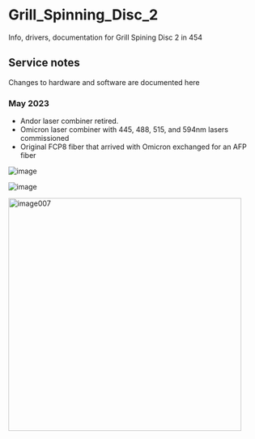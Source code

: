 # Grill_Spinning_Disc_2
 Info, drivers, documentation for Grill Spining Disc 2 in 454

## Service notes ##

Changes to hardware and software are documented here

### May 2023
- Andor laser combiner retired.
- Omicron laser combiner with 445, 488, 515, and 594nm lasers commissioned
- Original FCP8 fiber that arrived with Omicron exchanged for an AFP fiber

![image](https://github.com/jqwhite/Grill_Spinning_Disc_2/assets/74255929/5c36ed29-3498-4758-be63-d6a9bcb4130a)

![image](https://github.com/jqwhite/Grill_Spinning_Disc_2/assets/74255929/4bfb5355-e409-4b8a-a7ae-84b594ed0847)

<img width="460" alt="image007" src="https://github.com/jqwhite/Grill_Spinning_Disc_2/assets/74255929/69942174-e734-4595-8aab-b97c8a7820a5">
